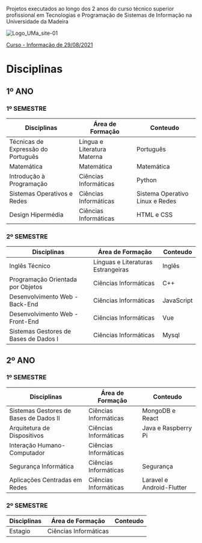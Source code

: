 Projetos executados ao longo dos 2 anos do curso técnico superior profissional em Tecnologias e Programação de Sistemas de Informação na Universidade da Madeira

![Logo_UMa_site-01](https://user-images.githubusercontent.com/28226571/131232970-acff498b-98c5-4727-af5b-9024f701359d.png)

[Curso - Informação de 29/08/2021](https://www.uma.pt/ensino/ctesp/ctesp-em-tecnologias-e-programacao-de-sistemas-de-informacao/)

# Disciplinas

## 1º ANO

### 1º SEMESTRE

| Disciplinas                        | Área de Formação            | Conteudo                        |
|------------------------------------|-----------------------------|---------------------------------|
| Técnicas de Expressão do Português | Língua e Literatura Materna | Português                       |
| Matemática                         | Matemática                  | Matemática                      |
| Introdução à Programação           | Ciências Informáticas       | Python                          |
| Sistemas Operativos e Redes        | Ciências Informáticas       | Sistema Operativo Linux e Redes |
| Design Hipermédia                  | Ciências Informáticas       | HTML e CSS                      |


### 2º SEMESTRE

| Disciplinas                           | Área de Formação                   | Conteudo   |
|---------------------------------------|------------------------------------|------------|
| Inglês Técnico                        | Línguas e Literaturas Estrangeiras | Inglês     |
| Programação Orientada por Objetos     | Ciências Informáticas              | C++        |
| Desenvolvimento Web - Back-End        | Ciências Informáticas              | JavaScript |
| Desenvolvimento Web - Front-End       | Ciências Informáticas              | Vue        |
| Sistemas Gestores de Bases de Dados I | Ciências Informáticas              | Mysql      |

## 2º ANO

### 1º SEMESTRE

| Disciplinas                            | Área de Formação      | Conteudo                  |
|----------------------------------------|-----------------------|---------------------------|
| Sistemas Gestores de Bases de Dados II | Ciências Informáticas | MongoDB e React           |
| Arquitetura de Dispositivos            | Ciências Informáticas | Java e Raspberry Pi       |
| Interação Humano-Computador            | Ciências Informáticas |                           |
| Segurança Informática                  | Ciências Informáticas | Segurança                 |
| Aplicações Centradas em Redes          | Ciências Informáticas | Laravel e Android-Flutter |

### 2º SEMESTRE
| Disciplinas | Área de Formação      | Conteudo |
|-------------|-----------------------|----------|
| Estagio     | Ciências Informáticas |          |
